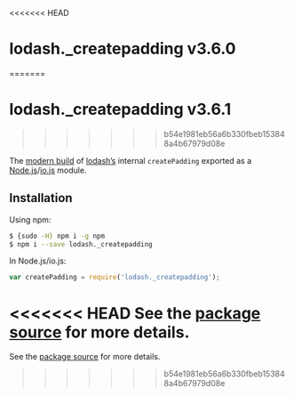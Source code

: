 <<<<<<< HEAD
# lodash._createpadding v3.6.0
=======
# lodash._createpadding v3.6.1
>>>>>>> b54e1981eb56a6b330fbeb153848a4b67979d08e

The [modern build](https://github.com/lodash/lodash/wiki/Build-Differences) of [lodash’s](https://lodash.com/) internal `createPadding` exported as a [Node.js](http://nodejs.org/)/[io.js](https://iojs.org/) module.

## Installation

Using npm:

```bash
$ {sudo -H} npm i -g npm
$ npm i --save lodash._createpadding
```

In Node.js/io.js:

```js
var createPadding = require('lodash._createpadding');
```

<<<<<<< HEAD
See the [package source](https://github.com/lodash/lodash/blob/3.6.0-npm-packages/lodash._createpadding) for more details.
=======
See the [package source](https://github.com/lodash/lodash/blob/3.6.1-npm-packages/lodash._createpadding) for more details.
>>>>>>> b54e1981eb56a6b330fbeb153848a4b67979d08e
